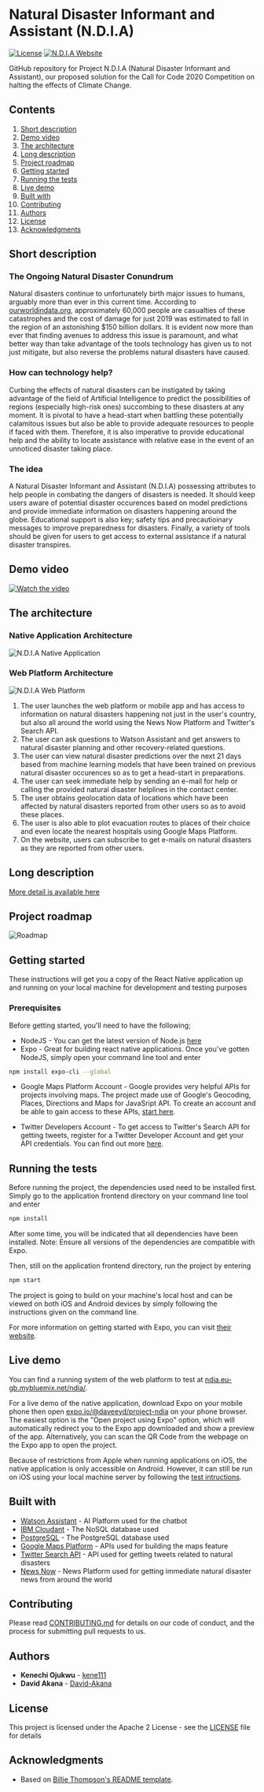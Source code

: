 # Natural Disaster Informant and Assistant (N.D.I.A)

[![License](https://img.shields.io/badge/License-Apache2-blue.svg)](https://www.apache.org/licenses/LICENSE-2.0) [![N.D.I.A Website](https://img.shields.io/badge/View-Website-blue)](https://ndia.eu-gb.mybluemix.net/ndia/)

GitHub repository for Project N.D.I.A (Natural Disaster Informant and Assistant), our proposed solution for the Call for Code 2020 Competition on halting the effects of Climate Change.

## Contents

1. [Short description](#short-description)
1. [Demo video](#demo-video)
1. [The architecture](#the-architecture)
1. [Long description](#long-description)
1. [Project roadmap](#project-roadmap)
1. [Getting started](#getting-started)
1. [Running the tests](#running-the-tests)
1. [Live demo](#live-demo)
1. [Built with](#built-with)
1. [Contributing](#contributing)
1. [Authors](#authors)
1. [License](#license)
1. [Acknowledgments](#acknowledgments)

## Short description

### The Ongoing Natural Disaster Conundrum

Natural disasters continue to unfortunately birth major issues to humans, arguably more than ever in this current time. According to [ourworldindata.org](https://ourworldindata.org/natural-disasters), approximately
60,000 people are casualties of these catastrophes and the cost of damage for just 2019 was estimated to fall in the region of an astonishing $150 billion dollars. It is evident now more than ever that finding avenues to address this issue is paramount, and what better way than take advantage of the tools technology has given us to not just mitigate, but also reverse the problems natural disasters have caused.

### How can technology help?

Curbing the effects of natural disasters can be instigated by taking advantage of the field of Artificial Intelligence to predict the possibilities of regions (especially high-risk ones) succombing to these disasters at any moment. It is pivotal to have a head-start when battling these potentially calamitous issues but also be able to provide adequate resources to people if faced with them. Therefore, it is also imperative to provide educational help and the ability to locate assistance with relative ease in the event of an unnoticed disaster taking place.

### The idea

A Natural Disaster Informant and Assistant (N.D.I.A) possessing attributes to help people in combating the dangers of disasters is needed. It should keep users aware of potential disaster occurences based on model predictions and provide immediate information on disasters happening around the globe.  Educational support is also key; safety tips and precautioinary messages to improve preparedness for disasters. Finally, a variety of tools should be given for users to get access to external assistance if a natural disaster transpires.

## Demo video

[![Watch the video](images/video-thumbnail.png)](https://youtu.be/TOHYXlxarAY)

## The architecture

### Native Application Architecture

![N.D.I.A Native Application](images/app-architecture.jpg)

### Web Platform Architecture

![N.D.I.A Web Platform](images/web-platform-architecture.jpg)

1. The user launches the web platform or mobile app and has access to information on natural disasters happening not just in the user's country, but also all around the world using the News Now Platform and Twitter's Search API.
2. The user can ask questions to Watson Assistant and get answers to natural disaster planning and other recovery-related questions.
3. The user can view natural disaster predictions over the next 21 days based from machine learning models that have been trained on previous natural disaster occurences so as to get a head-start in preparations.
4. The user can seek immediate help by sending an e-mail for help or calling the provided natural disaster helplines in the contact center.
5. The user obtains geolocation data of locations which have been affected by natural disasters reported from other users so as to avoid these places. 
6. The user is also able to plot evacuation routes to places of their choice and even locate the nearest hospitals using Google Maps Platform.
7. On the website, users can subscribe to get e-mails on natural disasters as they are reported from other users.

## Long description

[More detail is available here](DESCRIPTION.md)

## Project roadmap

![Roadmap](images/ndia-roadmap.jpg)

## Getting started

These instructions will get you a copy of the React Native application up and running on your local machine for development and testing purposes

### Prerequisites

Before getting started, you'll need to have the following;

* NodeJS - You can get the latest version of Node.js [here](https://nodejs.org/en/)
* Expo - Great for building react native applications. Once you've gotten NodeJS, simply open your command line tool and enter

```bash
npm install expo-cli --global
```
* Google Maps Platform Account - Google provides very helpful APIs for projects involving maps. The project made use of Google's Geocoding, Places, Directions and Maps for JavaSript API. To create an account and be able to gain access to these APIs, [start here](https://cloud.google.com/maps-platform).

* Twitter Developers Account - To get access to Twitter's Search API for getting tweets, register for a Twitter Developer Account and get your API credentials. You can find out more [here](https://developer.twitter.com/en/docs/tweets/search/api-reference/get-search-tweets).

## Running the tests

Before running the project, the dependencies used need to be installed first. Simply go to the application frontend directory on your command line tool and enter

```bash
npm install
```
After some time, you will be indicated that all dependencies have been installed.
Note: Ensure all versions of the dependencies are compatible with Expo.

Then, still on the application frontend directory, run the project by entering

```bash
npm start
```
The project is going to build on your machine's local host and can be viewed on both iOS and Android devices by simply following the instructions given on the command line.

For more information on getting started with Expo, you can visit [their website](https://expo.io/).

## Live demo

You can find a running system of the web platform to test at [ndia.eu-gb.mybluemix.net/ndia/](https://ndia.eu-gb.mybluemix.net/ndia/).

For a live demo of the native application, download Expo on your mobile phone then open [expo.io/@daveeyd/project-ndia](https://expo.io/@daveeyd/project-ndia) on your phone browser. The easiest option is the "Open project using Expo" option, which will automatically redirect you to the Expo app downloaded and show a preview of the app. Alternatively, you can scan the QR Code from the webpage on the Expo app to open the project.

Because of restrictions from Apple when running applications on iOS, the native application is only accessible on Android. However, it can still be run on iOS using your local machine server by following the [test intructions](#running-the-tests).

## Built with

* [Watson Assistant](https://www.ibm.com/cloud/watson-assistant/) - AI Platform used for the chatbot 
* [IBM Cloudant](https://cloud.ibm.com/catalog?search=cloudant#search_results) - The NoSQL database used
* [PostgreSQL](https://cloud.ibm.com/catalog/services/elephantsql) - The PostgreSQL database used
* [Google Maps Platform](https://developers.google.com/maps/documentation) - APIs used for building the maps feature
* [Twitter Search API](https://developer.twitter.com/en/docs/tweets/search/api-reference/get-search-tweets) - API used for getting tweets related to natural disasters
* [News Now](https://newsnow.co.uk/) - News Platform used for getting immediate natural disaster news from around the world

## Contributing

Please read [CONTRIBUTING.md](CONTRIBUTING.md) for details on our code of conduct, and the process for submitting pull requests to us.

## Authors

* **Kenechi Ojukwu** - [kene111](https://github.com/kene111)
* **David Akana** - [David-Akana](https://github.com/David-Akana)

## License

This project is licensed under the Apache 2 License - see the [LICENSE](LICENSE) file for details

## Acknowledgments

* Based on [Billie Thompson's README template](https://gist.github.com/PurpleBooth/109311bb0361f32d87a2).
